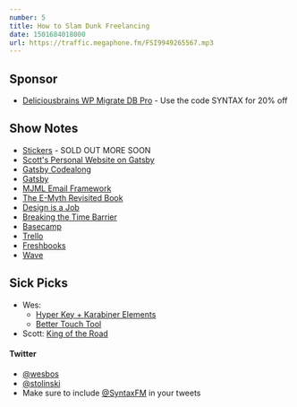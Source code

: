 ```yaml
---
number: 5
title: How to Slam Dunk Freelancing
date: 1501684018000
url: https://traffic.megaphone.fm/FSI9949265567.mp3
---
```


## Sponsor

* [Deliciousbrains WP Migrate DB Pro](https://deliciousbrains.com/syntax) - Use the code SYNTAX for 20% off

## Show Notes

* [Stickers](https://bos.af) - SOLD OUT MORE SOON
* [Scott's Personal Website on Gatsby](http://scotttolinski.com/)
* [Gatsby Codealong](https://www.youtube.com/watch?v=xqaThBnesfY)
* [Gatsby](https://github.com/gatsbyjs/gatsby)
* [MJML Email Framework](https://mjml.io/)
* [The E-Myth Revisited Book](http://amzn.to/2f8y8Li)
* [Design is a Job](http://amzn.to/2uZ9CQw)
* [Breaking the Time Barrier](https://www.freshbooks.com/blog/breakingthetimebarrier)
* [Basecamp](https://basecamp.com/)
* [Trello](https://trello.com/)
* [Freshbooks](http://www.shareasale.com/r.cfm?B=963929&U=976068&M=52946&urllink=)
* [Wave](https://www.waveapps.com/)

## Sick Picks
* Wes:
  * [Hyper Key + Karabiner Elements](https://github.com/tekezo/Karabiner-Elements/)
  * [Better Touch Tool](https://www.boastr.net/)
* Scott: [King of the Road](https://www.viceland.com/en_us/show/king-of-the-road)

#### Twitter
 * [@wesbos](https://twitter.com/wesbos)
 * [@stolinski](https://twitter.com/stolinski)
 * Make sure to include [@SyntaxFM](https://twitter.com/SyntaxFM) in your tweets
